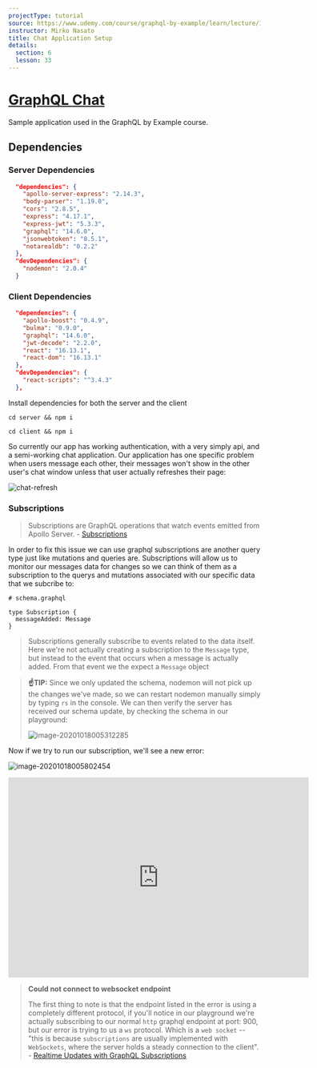```yaml
---
projectType: tutorial
source: https://www.udemy.com/course/graphql-by-example/learn/lecture/16580146#overview
instructor: Mirko Nasato
title: Chat Application Setup
details:
  section: 6
  lesson: 33
---
```




# [GraphQL Chat](https://github.com/uptoskill/graphql-chat)

[source]: (https://github.com/uptoskill/graphql-chat)	"GraphQL Job Board Repo"



Sample application used in the GraphQL by Example course.



## Dependencies



### Server Dependencies

```json
  "dependencies": {
    "apollo-server-express": "2.14.3",
    "body-parser": "1.19.0",
    "cors": "2.8.5",
    "express": "4.17.1",
    "express-jwt": "5.3.3",
    "graphql": "14.6.0",
    "jsonwebtoken": "8.5.1",
    "notarealdb": "0.2.2"
  },
  "devDependencies": {
    "nodemon": "2.0.4"
  }
```



### Client Dependencies

```json
  "dependencies": {
    "apollo-boost": "0.4.9",
    "bulma": "0.9.0",
    "graphql": "14.6.0",
    "jwt-decode": "2.2.0",
    "react": "16.13.1",
    "react-dom": "16.13.1"
  },
  "devDependencies": {
    "react-scripts": "^3.4.3"
  },
```



Install dependencies for both the server and the client

```shell
cd server && npm i
```

```shell
cd client && npm i
```





So currently our app has working authentication, with a very simply api, and a semi-working chat application. Our application has one specific problem when users message each other, their messages won't show in the other user's chat window unless that user actually refreshes their page:

![chat-refresh](https://tva1.sinaimg.cn/large/007S8ZIlly1gjtdyo2fl4g30qx0cunkz.gif)



### Subscriptions

> Subscriptions are GraphQL operations that watch events emitted from Apollo Server.  - [Subscriptions](https://www.apollographql.com/docs/apollo-server/data/subscriptions/)



In order to fix this issue we can use graphql subscriptions are another query type just like mutations and queries are. Subscriptions will allow us to monitor our messages data for changes so we can think of them as a subscription to the querys and mutations associated with our specific data that we subcribe to:

```
# schema.graphql

type Subscription {
  messageAdded: Message
}
```

> Subscriptions generally subscribe to events related to the data itself. Here we're not actually creating a subscription to the `Message` type, but instead to the event that occurs when a message is actually added. From that event we the expect a `Message` object

> **☝️TIP:** Since we only updated the schema, nodemon will not pick up the changes we've made, so we can restart nodemon manually simply by typing `rs` in the console. We can then verify the server has received our schema update, by checking the schema in our playground:
>
> ![image-20201018005312285](https://tva1.sinaimg.cn/large/007S8ZIlly1gjte8vj3khj311q0lrgnp.jpg)



Now if we try to run our subscription, we'll see a new error:

![image-20201018005802454](https://tva1.sinaimg.cn/large/007S8ZIlly1gjtedw4otwj311y0c2abm.jpg)

<iframe width="600" height="400" src="http://localhost:9000/graphql" marginwidth="0" marginheight="0" frameborder="no" scrolling="yes"></iframe> 

> **Could not connect to websocket endpoint**
>
> The first thing to note is that the endpoint listed in the error is using a completely different protocol, if you'll notice in our playground we're actually subscribing to our normal `http` graphql endpoint at port: 900, but our error is trying to us a `ws` protocol. Which is a `web socket`  -- "this is because `subscriptions` are usually implemented with `WebSockets`, where the server holds a steady connection to the client".  - [Realtime Updates with GraphQL Subscriptions](https://www.howtographql.com/react-apollo/8-subscriptions/)




